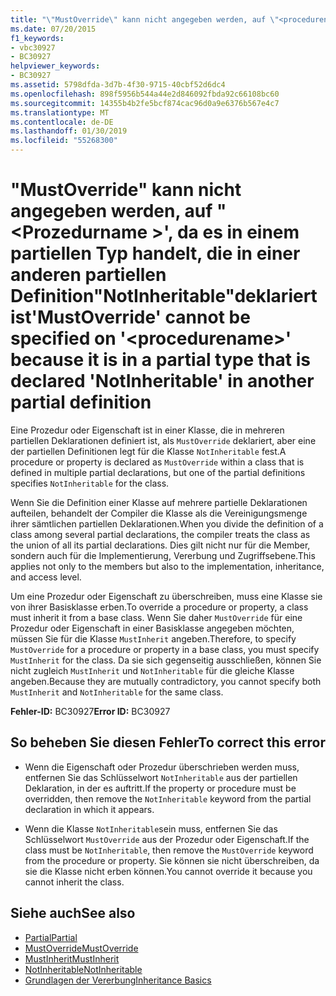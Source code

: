 ```yaml
---
title: "\"MustOverride\" kann nicht angegeben werden, auf \"<procedurename>' da es sich in einem partiellen Typ handelt, die in einer anderen partiellen Definition\"NotInheritable\"deklariert ist"
ms.date: 07/20/2015
f1_keywords:
- vbc30927
- BC30927
helpviewer_keywords:
- BC30927
ms.assetid: 5798dfda-3d7b-4f30-9715-40cbf52d6dc4
ms.openlocfilehash: 898f5956b544a44e2d846092fbda92c66108bc60
ms.sourcegitcommit: 14355b4b2fe5bcf874cac96d0a9e6376b567e4c7
ms.translationtype: MT
ms.contentlocale: de-DE
ms.lasthandoff: 01/30/2019
ms.locfileid: "55268300"
---
```

# <a name="mustoverride-cannot-be-specified-on-procedurename-because-it-is-in-a-partial-type-that-is-declared-notinheritable-in-another-partial-definition"></a><span data-ttu-id="de0ac-102">"MustOverride" kann nicht angegeben werden, auf "\<Prozedurname >', da es in einem partiellen Typ handelt, die in einer anderen partiellen Definition"NotInheritable"deklariert ist</span><span class="sxs-lookup"><span data-stu-id="de0ac-102">'MustOverride' cannot be specified on '\<procedurename>' because it is in a partial type that is declared 'NotInheritable' in another partial definition</span></span>
<span data-ttu-id="de0ac-103">Eine Prozedur oder Eigenschaft ist in einer Klasse, die in mehreren partiellen Deklarationen definiert ist, als `MustOverride` deklariert, aber eine der partiellen Definitionen legt für die Klasse `NotInheritable` fest.</span><span class="sxs-lookup"><span data-stu-id="de0ac-103">A procedure or property is declared as `MustOverride` within a class that is defined in multiple partial declarations, but one of the partial definitions specifies `NotInheritable` for the class.</span></span>  
  
 <span data-ttu-id="de0ac-104">Wenn Sie die Definition einer Klasse auf mehrere partielle Deklarationen aufteilen, behandelt der Compiler die Klasse als die Vereinigungsmenge ihrer sämtlichen partiellen Deklarationen.</span><span class="sxs-lookup"><span data-stu-id="de0ac-104">When you divide the definition of a class among several partial declarations, the compiler treats the class as the union of all its partial declarations.</span></span> <span data-ttu-id="de0ac-105">Dies gilt nicht nur für die Member, sondern auch für die Implementierung, Vererbung und Zugriffsebene.</span><span class="sxs-lookup"><span data-stu-id="de0ac-105">This applies not only to the members but also to the implementation, inheritance, and access level.</span></span>  
  
 <span data-ttu-id="de0ac-106">Um eine Prozedur oder Eigenschaft zu überschreiben, muss eine Klasse sie von ihrer Basisklasse erben.</span><span class="sxs-lookup"><span data-stu-id="de0ac-106">To override a procedure or property, a class must inherit it from a base class.</span></span> <span data-ttu-id="de0ac-107">Wenn Sie daher `MustOverride` für eine Prozedur oder Eigenschaft in einer Basisklasse angegeben möchten, müssen Sie für die Klasse `MustInherit` angeben.</span><span class="sxs-lookup"><span data-stu-id="de0ac-107">Therefore, to specify `MustOverride` for a procedure or property in a base class, you must specify `MustInherit` for the class.</span></span> <span data-ttu-id="de0ac-108">Da sie sich gegenseitig ausschließen, können Sie nicht zugleich `MustInherit` und `NotInheritable` für die gleiche Klasse angeben.</span><span class="sxs-lookup"><span data-stu-id="de0ac-108">Because they are mutually contradictory, you cannot specify both `MustInherit` and `NotInheritable` for the same class.</span></span>  
  
 <span data-ttu-id="de0ac-109">**Fehler-ID:** BC30927</span><span class="sxs-lookup"><span data-stu-id="de0ac-109">**Error ID:** BC30927</span></span>  
  
## <a name="to-correct-this-error"></a><span data-ttu-id="de0ac-110">So beheben Sie diesen Fehler</span><span class="sxs-lookup"><span data-stu-id="de0ac-110">To correct this error</span></span>  
  
-   <span data-ttu-id="de0ac-111">Wenn die Eigenschaft oder Prozedur überschrieben werden muss, entfernen Sie das Schlüsselwort `NotInheritable` aus der partiellen Deklaration, in der es auftritt.</span><span class="sxs-lookup"><span data-stu-id="de0ac-111">If the property or procedure must be overridden, then remove the `NotInheritable` keyword from the partial declaration in which it appears.</span></span>  
  
-   <span data-ttu-id="de0ac-112">Wenn die Klasse `NotInheritable`sein muss, entfernen Sie das Schlüsselwort `MustOverride` aus der Prozedur oder Eigenschaft.</span><span class="sxs-lookup"><span data-stu-id="de0ac-112">If the class must be `NotInheritable`, then remove the `MustOverride` keyword from the procedure or property.</span></span> <span data-ttu-id="de0ac-113">Sie können sie nicht überschreiben, da sie die Klasse nicht erben können.</span><span class="sxs-lookup"><span data-stu-id="de0ac-113">You cannot override it because you cannot inherit the class.</span></span>  
  
## <a name="see-also"></a><span data-ttu-id="de0ac-114">Siehe auch</span><span class="sxs-lookup"><span data-stu-id="de0ac-114">See also</span></span>
- [<span data-ttu-id="de0ac-115">Partial</span><span class="sxs-lookup"><span data-stu-id="de0ac-115">Partial</span></span>](../../visual-basic/language-reference/modifiers/partial.md)
- [<span data-ttu-id="de0ac-116">MustOverride</span><span class="sxs-lookup"><span data-stu-id="de0ac-116">MustOverride</span></span>](../../visual-basic/language-reference/modifiers/mustoverride.md)
- [<span data-ttu-id="de0ac-117">MustInherit</span><span class="sxs-lookup"><span data-stu-id="de0ac-117">MustInherit</span></span>](../../visual-basic/language-reference/modifiers/mustinherit.md)
- [<span data-ttu-id="de0ac-118">NotInheritable</span><span class="sxs-lookup"><span data-stu-id="de0ac-118">NotInheritable</span></span>](../../visual-basic/language-reference/modifiers/notinheritable.md)
- [<span data-ttu-id="de0ac-119">Grundlagen der Vererbung</span><span class="sxs-lookup"><span data-stu-id="de0ac-119">Inheritance Basics</span></span>](../../visual-basic/programming-guide/language-features/objects-and-classes/inheritance-basics.md)
